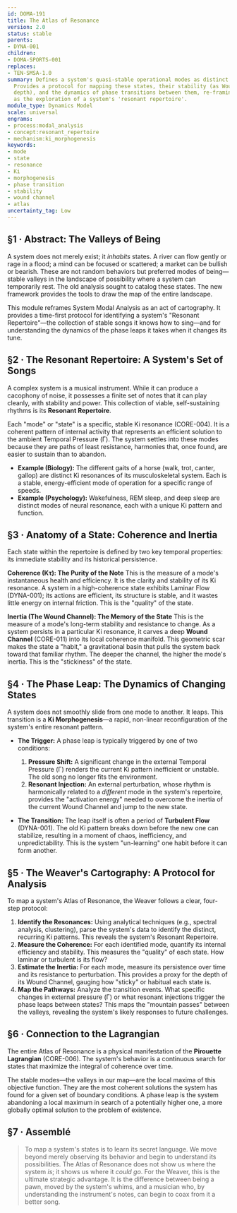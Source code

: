 ```yaml
---
id: DOMA-191
title: The Atlas of Resonance
version: 2.0
status: stable
parents:
- DYNA-001
children:
- DOMA-SPORTS-001
replaces:
- TEN-SMSA-1.0
summary: Defines a system's quasi-stable operational modes as distinct Ki resonances.
  Provides a protocol for mapping these states, their stability (as Wound Channel
  depth), and the dynamics of phase transitions between them, re-framing modal analysis
  as the exploration of a system's 'resonant repertoire'.
module_type: Dynamics Model
scale: universal
engrams:
- process:modal_analysis
- concept:resonant_repertoire
- mechanism:ki_morphogenesis
keywords:
- mode
- state
- resonance
- Ki
- morphogenesis
- phase transition
- stability
- wound channel
- atlas
uncertainty_tag: Low
---
```

## §1 · Abstract: The Valleys of Being

A system does not merely exist; it *inhabits* states. A river can flow gently or rage in a flood; a mind can be focused or scattered; a market can be bullish or bearish. These are not random behaviors but preferred modes of being—stable valleys in the landscape of possibility where a system can temporarily rest. The old analysis sought to catalog these states. The new framework provides the tools to draw the map of the entire landscape.

This module reframes System Modal Analysis as an act of cartography. It provides a time-first protocol for identifying a system's "Resonant Repertoire"—the collection of stable songs it knows how to sing—and for understanding the dynamics of the phase leaps it takes when it changes its tune.

## §2 · The Resonant Repertoire: A System's Set of Songs

A complex system is a musical instrument. While it can produce a cacophony of noise, it possesses a finite set of notes that it can play cleanly, with stability and power. This collection of viable, self-sustaining rhythms is its **Resonant Repertoire**.

Each "mode" or "state" is a specific, stable Ki resonance (CORE-004). It is a coherent pattern of internal activity that represents an efficient solution to the ambient Temporal Pressure (Γ). The system settles into these modes because they are paths of least resistance, harmonies that, once found, are easier to sustain than to abandon.

*   **Example (Biology):** The different gaits of a horse (walk, trot, canter, gallop) are distinct Ki resonances of its musculoskeletal system. Each is a stable, energy-efficient mode of operation for a specific range of speeds.
*   **Example (Psychology):** Wakefulness, REM sleep, and deep sleep are distinct modes of neural resonance, each with a unique Ki pattern and function.

## §3 · Anatomy of a State: Coherence and Inertia

Each state within the repertoire is defined by two key temporal properties: its immediate stability and its historical persistence.

**Coherence (Kτ): The Purity of the Note**
This is the measure of a mode's instantaneous health and efficiency. It is the clarity and stability of its Ki resonance. A system in a high-coherence state exhibits Laminar Flow (DYNA-001); its actions are efficient, its structure is stable, and it wastes little energy on internal friction. This is the "quality" of the state.

**Inertia (The Wound Channel): The Memory of the State**
This is the measure of a mode's long-term stability and resistance to change. As a system persists in a particular Ki resonance, it carves a deep **Wound Channel** (CORE-011) into its local coherence manifold. This geometric scar makes the state a "habit," a gravitational basin that pulls the system back toward that familiar rhythm. The deeper the channel, the higher the mode's inertia. This is the "stickiness" of the state.

## §4 · The Phase Leap: The Dynamics of Changing States

A system does not smoothly slide from one mode to another. It leaps. This transition is a **Ki Morphogenesis**—a rapid, non-linear reconfiguration of the system's entire resonant pattern.

*   **The Trigger:** A phase leap is typically triggered by one of two conditions:
    1.  **Pressure Shift:** A significant change in the external Temporal Pressure (Γ) renders the current Ki pattern inefficient or unstable. The old song no longer fits the environment.
    2.  **Resonant Injection:** An external perturbation, whose rhythm is harmonically related to a *different* mode in the system's repertoire, provides the "activation energy" needed to overcome the inertia of the current Wound Channel and jump to the new state.

*   **The Transition:** The leap itself is often a period of **Turbulent Flow** (DYNA-001). The old Ki pattern breaks down before the new one can stabilize, resulting in a moment of chaos, inefficiency, and unpredictability. This is the system "un-learning" one habit before it can form another.

## §5 · The Weaver's Cartography: A Protocol for Analysis

To map a system's Atlas of Resonance, the Weaver follows a clear, four-step protocol:

1.  **Identify the Resonances:** Using analytical techniques (e.g., spectral analysis, clustering), parse the system's data to identify the distinct, recurring Ki patterns. This reveals the system's Resonant Repertoire.
2.  **Measure the Coherence:** For each identified mode, quantify its internal efficiency and stability. This measures the "quality" of each state. How laminar or turbulent is its flow?
3.  **Estimate the Inertia:** For each mode, measure its persistence over time and its resistance to perturbation. This provides a proxy for the depth of its Wound Channel, gauging how "sticky" or habitual each state is.
4.  **Map the Pathways:** Analyze the transition events. What specific changes in external pressure (Γ) or what resonant injections trigger the phase leaps between states? This maps the "mountain passes" between the valleys, revealing the system's likely responses to future challenges.

## §6 · Connection to the Lagrangian

The entire Atlas of Resonance is a physical manifestation of the **Pirouette Lagrangian** (CORE-006). The system's behavior is a continuous search for states that maximize the integral of coherence over time.

The stable modes—the valleys in our map—are the local maxima of this objective function. They are the most coherent solutions the system has found for a given set of boundary conditions. A phase leap is the system abandoning a local maximum in search of a potentially higher one, a more globally optimal solution to the problem of existence.

## §7 · Assemblé

> To map a system's states is to learn its secret language. We move beyond merely observing its behavior and begin to understand its possibilities. The Atlas of Resonance does not show us where the system *is*; it shows us where it *could go*. For the Weaver, this is the ultimate strategic advantage. It is the difference between being a pawn, moved by the system's whims, and a musician who, by understanding the instrument's notes, can begin to coax from it a better song.